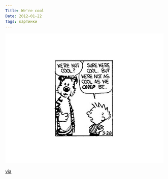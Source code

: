 ```yaml
---
Title: We're cool
Date: 2012-01-22
Tags: картинки
---
```


![we-re-cool.jpg](images/we-re-cool.jpg)

[via](http://thisisnthappiness.com/post/16241971072/calvin-and-hobbes)
